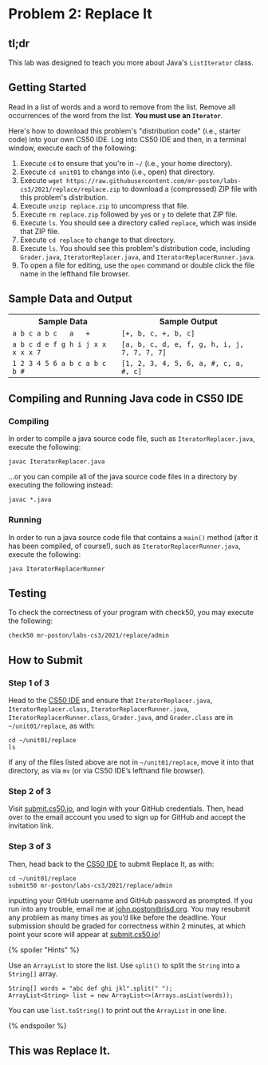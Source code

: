 # Problem 2: Replace It

## tl;dr
This lab was designed to teach you more about Java's `ListIterator` class.

## Getting Started
Read in a list of words and a word to remove from the list. Remove all occurrences of the word from the list. **You must use an `Iterator`**.

Here's how to download this problem's "distribution code" (i.e., starter code) into your own CS50 IDE. Log into CS50 IDE and then, in a terminal window, execute each of the following:

1. Execute `cd` to ensure that you're in `~/` (i.e., your home directory).
1. Execute `cd unit01` to change into (i.e., open) that directory.
1. Execute `wget https://raw.githubusercontent.com/mr-poston/labs-cs3/2021/replace/replace.zip` to download a (compressed) ZIP file with this problem's distribution.
1. Execute `unzip replace.zip` to uncompress that file.
1. Execute `rm replace.zip` followed by `ye`s or `y` to delete that ZIP file.
1. Execute `ls`. You should see a directory called `replace`, which was inside that ZIP file.
1. Execute `cd replace` to change to that directory.
1. Execute `ls`. You should see this problem's distribution code, including `Grader.java`, `IteratorReplacer.java`, and `IteratorReplacerRunner.java`.
1. To open a file for editing, use the `open` command or double click the file name in the lefthand file browser.

## Sample Data and Output
<table>
  <tr>
    <th>Sample Data</th>
    <th>Sample Output</th>
  </tr>
  <tr>
    <td><code>a b c a b c &emsp; a &emsp; +</code></td>
    <td><code>[+, b, c, +, b, c]</code></td>
  </tr>
  <tr>
    <td><code>a b c d e f g h i j x x x x&emsp;x&emsp;7</code></td>
    <td><code>[a, b, c, d, e, f, g, h, i, j, 7, 7, 7, 7]</code></td>
  </tr>
  <tr>
    <td><code>1 2 3 4 5 6 a b c a b c&emsp;b&emsp;#</code></td>
    <td><code>[1, 2, 3, 4, 5, 6, a, #, c, a, #, c]</code></td>
  </tr>
</table>
    

## Compiling and Running Java code in CS50 IDE
### Compiling
In order to compile a java source code file, such as `IteratorReplacer.java`, execute the following:

```
javac IteratorReplacer.java
```

...or you can compile all of the java source code files in a directory by executing the following instead:

```
javac *.java
```

### Running
In order to run a java source code file that contains a `main()` method (after it has been compiled, of course!), such as `IteratorReplacerRunner.java`, execute the following:

```
java IteratorReplacerRunner
```

## Testing
To check the correctness of your program with check50, you may execute the following:

```
check50 mr-poston/labs-cs3/2021/replace/admin
```

## How to Submit
### Step 1 of 3
Head to the [CS50 IDE](https://ide.cs50.io/) and ensure that `IteratorReplacer.java`, `IteratorReplacer.class`, `IteratorReplacerRunner.java`, `IteratorReplacerRunner.class`, `Grader.java`, and `Grader.class` are in `~/unit01/replace`, as with: 

```
cd ~/unit01/replace
ls
```

If any of the files listed above are not in `~/unit01/replace`, move it into that directory, as via `mv` (or via CS50 IDE’s lefthand file browser). 

### Step 2 of 3
Visit [submit.cs50.io](https://submit.cs50.io/), and login with your GitHub credentials. Then, head over to the email account you used to sign up for GitHub and accept the invitation link. 

### Step 3 of 3
Then, head back to the [CS50 IDE](https://ide.cs50.io/) to submit Replace It, as with:

```
cd ~/unit01/replace
submit50 mr-poston/labs-cs3/2021/replace/admin
```

inputting your GitHub username and GitHub password as prompted.
If you run into any trouble, email me at [john.poston@risd.org](mailto:john.poston@risd.org).
You may resubmit any problem as many times as you’d like before the deadline.
Your submission should be graded for correctness within 2 minutes, at which point your score will appear at [submit.cs50.io](https://submit.cs50.io/)!

{% spoiler "Hints" %}

Use an `ArrayList` to store the list.
Use `split()` to split the `String` into a `String[]` array.

```
String[] words = "abc def ghi jkl".split(" ");
ArrayList<String> list = new ArrayList<>(Arrays.asList(words));
```

You can use `list.toString()` to print out the `ArrayList` in one line.

{% endspoiler %}

## This was Replace It.

